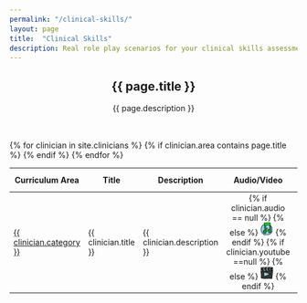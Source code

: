 ```yaml
---
permalink: "/clinical-skills/"
layout: page
title:  "Clinical Skills"
description: Real role play scenarios for your clinical skills assessment study group.
---
```


<!--<section class="bg-primary text-white" id="about">
      <div class="container text-center">
        <h2 class="mb-4">{{ page.title }}</h2>
        <h3 class="mb-4">{{ page.description }}</h3>
        <p align="left"></p>
		<center><a class="btn btn-light btn-xl" href="mailto:info@code4health.org?Subject=%5BSuggest%20New%20Topic%5D&Body=%5BName%5D%0A%5BRole%20%26%20Topic%5D%0A%5BDetails%20%5D%0A">Suggest a Topic</a></center>
</div>
</section>-->

<section id="action" class="responsive">
        <div class="vertical-center">
             <div class="container">
                <div class="row">
                    <div class="action take-tour">
                            <center><h1 class="title">{{ page.title }}</h1>
                            <p>{{ page.description }}</p></center>
                    </div>
                </div>
            </div>
        </div>
   </section>

<section id="clinician">
      <div class="container">
        <div class="row">
          <div class="col-lg-12">
<br>
<br>
  	<div style="overflow-x:auto;">	
         <table id="project" class="table table-striped table-bordered display responsive no-wrap" style="width:100%">
        <thead>
            <tr>
                <th>Curriculum Area</th>
                <th>Title</th>
                <th>Description</th>
                <th>Audio/Video</th>
                <th>Patient Script</th>
                <th>Doctor's Notes</th>
                <th>Examination Findings</th>
                <th>LEJOG map</th>
                <th>Mapping the doctors word</th>
                <th>Transcription</th>
                <th>Key Words</th>
            </tr>
        </thead>
        <tbody>
        {% for clinician in site.clinicians %}
        {% if clinician.area contains page.title %}
            <tr>
                <!--category-->
                <td style="text-align:left; vertical-align:middle">
                <a href="#" data-toggle="tooltip" title="{{ clinician.category-desc }}">{{ clinician.category }}</a>
                </td>
                <!--title-->
                <td><p>{{ clinician.title }}</p></td>
                <!--description-->
                <td><p>{{ clinician.description }}</p></td>
                <!--audio and video-->
                <td style="text-align:center; vertical-align:middle">
                {% if clinician.audio == null %}
                {% else %}
                <a href="{{ clinician.audio }}" target="_blank"><img src="/img/itunes.png" width="23px"></a>
                {% endif %}
                {% if clinician.youtube ==null %}
                {% else %}
                <a href="{{ clinician.youtube }}" target="_blank"><img src="/img/video.png" width="23px"></a>
                {% endif %}
                </td>
                <!--Patient Script-->
                <td style="text-align:center; vertical-align:middle">
                {% if clinician.patient-script == null %}
                {% else %}
                <a href="{{ clinician.patient-script }}" target="_blank"><img src="/img/note.png" width="23px"></a>
                {% endif %}
                </td>
                <!--Doctors Note-->
                <td style="text-align:center; vertical-align:middle">
                {% if clinician.doctors-note == null %}
                {% else %}
                <a href="{{ clinician.doctors-note }}" target="_blank"><img src="/img/note.png" width="23px"></a>
                {% endif %}
                </td>
                <!--Examination Findings-->
                 <td style="text-align:center; vertical-align:middle">
                {% if clinician.findings == null %}
                {% else %}
                <a href="{{ clinician.findings }}" target="_blank"><img src="/img/note.png" width="23px"></a>
                {% endif %}
                </td>
                <!--LEJOG map-->
                 <td style="text-align:center; vertical-align:middle">
                {% if clinician.lejog == null %}
                {% else %}
                <a href="{{ clinician.lejog }}" target="_blank"><img src="/img/note.png" width="23px"></a>
                {% endif %}
                </td>
                <!--Mapping the doctors word-->
                 <td style="text-align:center; vertical-align:middle">
                {% if clinician.doctors-word == null %}
                {% else %}
                <a href="{{ clinician.doctors-word }}" target="_blank"><img src="/img/note.png" width="23px"></a>
                {% endif %}
                </td>
                <!--Transcription-->
                 <td style="text-align:center; vertical-align:middle">
                {% if clinician.transcription == null %}
                {% else %}
                <a href="{{ clinician.transcription }}" target="_blank"><img src="/img/note.png" width="23px"></a>
                {% endif %}
                </td>
                <!--Keywords-->
                <td>{{ clinician.keywords }}</td>
            </tr>
            {% endif %}
        {% endfor %}
    </tbody>
</table>
</div>      
      </div>
	  </div>
	  </div>
    </section>
